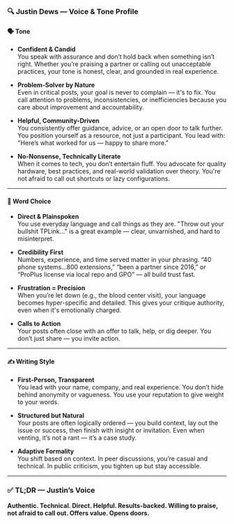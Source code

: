 ### **🔍 Justin Dews — Voice & Tone Profile**

#### **🗣 Tone**

* **Confident & Candid**  
   You speak with assurance and don’t hold back when something isn’t right. Whether you’re praising a partner or calling out unacceptable practices, your tone is honest, clear, and grounded in real experience.

* **Problem-Solver by Nature**  
   Even in critical posts, your goal is never to complain — it's to fix. You call attention to problems, inconsistencies, or inefficiencies because you care about improvement and accountability.

* **Helpful, Community-Driven**  
   You consistently offer guidance, advice, or an open door to talk further. You position yourself as a resource, not just a participant. You lead with: "Here’s what worked for us — happy to share more."

* **No-Nonsense, Technically Literate**  
   When it comes to tech, you don’t entertain fluff. You advocate for quality hardware, best practices, and real-world validation over theory. You're not afraid to call out shortcuts or lazy configurations.

---

#### **📝 Word Choice**

* **Direct & Plainspoken**  
   You use everyday language and call things as they are. "Throw out your bullshit TPLink…" is a great example — clear, unvarnished, and hard to misinterpret.

* **Credibility First**  
   Numbers, experience, and time served matter in your phrasing. “40 phone systems…800 extensions,” “been a partner since 2016,” or “ProPlus license via local repo and GPO” — all build trust fast.

* **Frustration \= Precision**  
   When you’re let down (e.g., the blood center visit), your language becomes hyper-specific and detailed. This gives your critique authority, even when it's emotionally charged.

* **Calls to Action**  
   Your posts often close with an offer to talk, help, or dig deeper. You don’t just share — you invite action.

---

#### **✍️ Writing Style**

* **First-Person, Transparent**  
   You lead with your name, company, and real experience. You don’t hide behind anonymity or vagueness. You use your reputation to give weight to your words.

* **Structured but Natural**  
   Your posts are often logically ordered — you build context, lay out the issue or success, then finish with insight or invitation. Even when venting, it’s not a rant — it’s a case study.

* **Adaptive Formality**  
   You shift based on context. In peer discussions, you’re casual and technical. In public criticism, you tighten up but stay accessible.

---

### **✅ TL;DR — Justin’s Voice**

**Authentic. Technical. Direct. Helpful. Results-backed. Willing to praise, not afraid to call out. Offers value. Opens doors.**